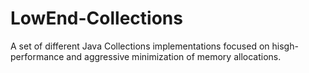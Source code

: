 LowEnd-Collections
==================

A set of different Java Collections implementations focused on hisgh-performance and aggressive minimization of memory allocations.
